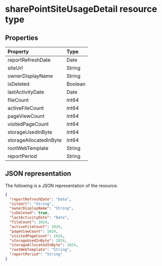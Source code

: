 # sharePointSiteUsageDetail resource type

## Properties

| Property               | Type    |
| :--------------------- | :------ |
| reportRefreshDate      | Date    |
| siteUrl                | String  |
| ownerDisplayName       | String  |
| isDeleted              | Boolean |
| lastActivityDate       | Date    |
| fileCount              | Int64   |
| activeFileCount        | Int64   |
| pageViewCount          | Int64   |
| visitedPageCount       | Int64   |
| storageUsedInByte      | Int64   |
| storageAllocatedInByte | Int64   |
| rootWebTemplate        | String  |
| reportPeriod           | String  |

## JSON representation

The following is a JSON representation of the resource.

<!-- {
  "blockType": "resource",
  "@odata.type": "microsoft.graph.sharePointSiteUsageDetail"
} -->

```json
{
  "reportRefreshDate": "Date", 
  "siteUrl": "String", 
  "ownerDisplayName": "String", 
  "isDeleted": true, 
  "lastActivityDate": "Date", 
  "fileCount": 1024, 
  "activeFileCount": 1024, 
  "pageViewCount": 1024, 
  "visitedPageCount": 1024, 
  "storageUsedInByte": 1024, 
  "storageAllocatedInByte": 1024, 
  "rootWebTemplate": "String", 
  "reportPeriod": "String"
}
```
